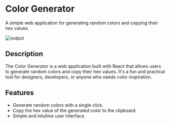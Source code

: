 # Color Generator

A simple web application for generating random colors and copying their hex values.

![output](https://github.com/Kaif-Shariff/bg-changer/assets/93507427/36da7c51-9bf8-41a4-b0b9-13e5be8d3cec)


## Description

The Color Generator is a web application built with React that allows users to generate random colors and copy their hex values. It's a fun and practical tool for designers, developers, or anyone who needs color inspiration.

## Features

- Generate random colors with a single click.
- Copy the hex value of the generated color to the clipboard.
- Simple and intuitive user interface.
